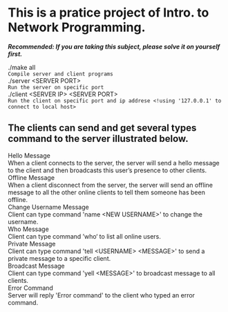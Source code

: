 This is a pratice project of Intro. to Network Programming.
====================================
***Recommended: If you are taking this subject, please solve it on yourself first.***
        
./make all  
`Compile server and client programs`   
./server &lt;SERVER PORT&gt;  
`Run the server on specific port`  
./client &lt;SERVER IP&gt; &lt;SERVER PORT&gt;  
`Run the client on specific port and ip addrese <!using '127.0.0.1' to connect to local host>`  

The clients can send and get several types command to the server illustrated below.  
------------------------------------
Hello Message  
When a client connects to the server, the server will send a hello message to the client and then broadcasts this user’s presence to other clients.  
Offline Message   
When a client disconnect from the server, the server will send an offline message to all the other online clients to tell them someone has been offline.  
Change Username Message  
Client can type command 'name &lt;NEW USERNAME&gt;' to change the username.  
Who Message  
Client can type command ’who‘ to list all online users.  
Private Message  
Client can type command 'tell &lt;USERNAME&gt; &lt;MESSAGE&gt;' to send a private message to a specific client.  
Broadcast Message  
Client can type command 'yell &lt;MESSAGE&gt;' to broadcast message to all clients.  
Error Command  
Server will reply 'Error command' to the client who typed an error command.
